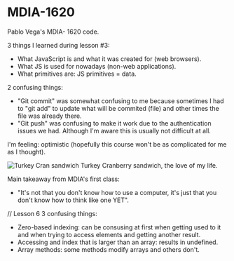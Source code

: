 # MDIA-1620
Pablo Vega's MDIA- 1620 code. 

3 things I learned during lesson #3: 
- What JavaScript is and what it was created for (web browsers).
- What JS is used for nowadays (non-web applications).
- What primitives are: JS primitives = data.



2 confusing things:
- "Git commit" was somewhat confusing to me because sometimes I had to "git add" to update what will be commited (file) and other times the file was already there. 
- "Git push" was confusing to make it work due to the authentication issues we had. Although I'm aware this is usually not difficult at all. 



I'm feeling: optimistic (hopefully this course won't be as complicated for me as I thought). 


![Turkey Cran sandwich](https://github.com/user-attachments/assets/f83e2ab1-ac3a-4b54-b3e3-790a082cb538) Turkey Cranberry sandwich, the love of my life.

Main takeaway from MDIA's first class:
- "It's not that you don't know how to use a computer, it's just that you don't know how to think like one YET".

// Lesson 6
3 confusing things:
- Zero-based indexing: can be consusing at first when getting used to it and when trying to access elements and getting another result.
- Accessing and index that is larger than an array: results in undefined.
- Array methods: some methods modify arrays and others don't.
